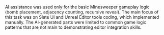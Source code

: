 AI assistance was used only for the basic Minesweeper gameplay logic (bomb placement, adjacency counting, recursive reveal).
The main focus of this task was on Slate UI and Unreal Editor tools coding, which implemented manually.
The AI-generated parts were limited to common game logic patterns that are not main to demonstrating editor integration skills.
